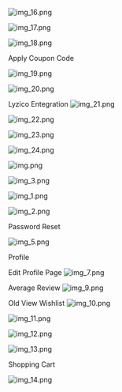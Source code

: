 
![img_16.png](img_16.png)

![img_17.png](img_17.png)

![img_18.png](img_18.png)

Apply Coupon Code

![img_19.png](img_19.png)

![img_20.png](img_20.png)

Lyzico Entegration
![img_21.png](img_21.png)

![img_22.png](img_22.png)

![img_23.png](img_23.png)

![img_24.png](img_24.png)

![img.png](img.png)

![img_3.png](img_3.png)

![img_1.png](img_1.png)

![img_2.png](img_2.png)

Password Reset

![img_5.png](img_5.png)

Profile 


Edit Profile Page
![img_7.png](img_7.png)

Average Review
![img_9.png](img_9.png)

Old View
Wishlist
![img_10.png](img_10.png)

![img_11.png](img_11.png)

![img_12.png](img_12.png)

![img_13.png](img_13.png)

Shopping Cart

![img_14.png](img_14.png)